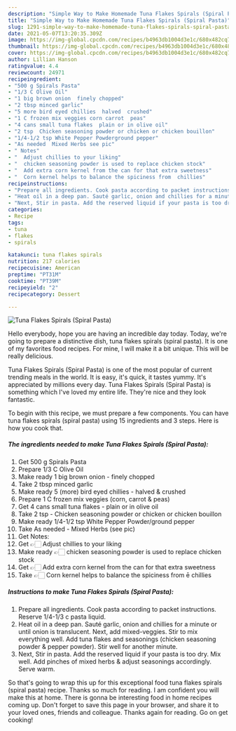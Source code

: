 ```yaml
---
description: "Simple Way to Make Homemade Tuna Flakes Spirals (Spiral Pasta)"
title: "Simple Way to Make Homemade Tuna Flakes Spirals (Spiral Pasta)"
slug: 1291-simple-way-to-make-homemade-tuna-flakes-spirals-spiral-pasta
date: 2021-05-07T13:20:35.309Z
image: https://img-global.cpcdn.com/recipes/b4963db1004d3e1c/680x482cq70/tuna-flakes-spirals-spiral-pasta-recipe-main-photo.jpg
thumbnail: https://img-global.cpcdn.com/recipes/b4963db1004d3e1c/680x482cq70/tuna-flakes-spirals-spiral-pasta-recipe-main-photo.jpg
cover: https://img-global.cpcdn.com/recipes/b4963db1004d3e1c/680x482cq70/tuna-flakes-spirals-spiral-pasta-recipe-main-photo.jpg
author: Lillian Hanson
ratingvalue: 4.4
reviewcount: 24971
recipeingredient:
- "500 g Spirals Pasta"
- "1/3 C Olive Oil"
- "1 big brown onion  finely chopped"
- "2 tbsp minced garlic"
- "5 more bird eyed chillies  halved  crushed"
- "1 C frozen mix veggies corn carrot  peas"
- "4 cans small tuna flakes  plain or in olive oil"
- "2 tsp  Chicken seasoning powder or chicken or chicken bouillon"
- "1/4-1/2 tsp White Pepper Powderground pepper"
- "As needed  Mixed Herbs see pic"
- " Notes"
- "  Adjust chillies to your liking"
- "  chicken seasoning powder is used to replace chicken stock"
- "  Add extra corn kernel from the can for that extra sweetness"
- "  Corn kernel helps to balance the spiciness from  chillies"
recipeinstructions:
- "Prepare all ingredients. Cook pasta according to packet instructions. Reserve 1/4-1/3 c pasta liquid."
- "Heat oil in a deep pan. Sauté garlic, onion and chillies for a minute or until onion is translucent. Next, add mixed-veggies. Stir to mix everything well. Add tuna flakes and seasonings (chicken seasoning powder &amp; pepper powder). Stir well for another minute."
- "Next, Stir in pasta. Add the reserved liquid if your pasta is too dry. Mix well. Add pinches of mixed herbs &amp; adjust seasonings accordingly. Serve warm."
categories:
- Recipe
tags:
- tuna
- flakes
- spirals

katakunci: tuna flakes spirals 
nutrition: 217 calories
recipecuisine: American
preptime: "PT31M"
cooktime: "PT39M"
recipeyield: "2"
recipecategory: Dessert

---
```



![Tuna Flakes Spirals (Spiral Pasta)](https://img-global.cpcdn.com/recipes/b4963db1004d3e1c/680x482cq70/tuna-flakes-spirals-spiral-pasta-recipe-main-photo.jpg)

Hello everybody, hope you are having an incredible day today. Today, we're going to prepare a distinctive dish, tuna flakes spirals (spiral pasta). It is one of my favorites food recipes. For mine, I will make it a bit unique. This will be really delicious.



Tuna Flakes Spirals (Spiral Pasta) is one of the most popular of current trending meals in the world. It is easy, it's quick, it tastes yummy. It's appreciated by millions every day. Tuna Flakes Spirals (Spiral Pasta) is something which I've loved my entire life. They're nice and they look fantastic.


To begin with this recipe, we must prepare a few components. You can have tuna flakes spirals (spiral pasta) using 15 ingredients and 3 steps. Here is how you cook that.

<!--inarticleads1-->

##### The ingredients needed to make Tuna Flakes Spirals (Spiral Pasta):

1. Get 500 g Spirals Pasta
1. Prepare 1/3 C Olive Oil
1. Make ready 1 big brown onion - finely chopped
1. Take 2 tbsp minced garlic
1. Make ready 5 (more) bird eyed chillies - halved &amp; crushed
1. Prepare 1 C frozen mix veggies (corn, carrot &amp; peas)
1. Get 4 cans small tuna flakes - plain or in olive oil
1. Take 2 tsp - Chicken seasoning powder or chicken or chicken bouillon
1. Make ready 1/4-1/2 tsp White Pepper Powder/ground pepper
1. Take As needed - Mixed Herbs (see pic)
1. Get  Notes:
1. Get  👉🏻 Adjust chillies to your liking
1. Make ready  👉🏻 chicken seasoning powder is used to replace chicken stock
1. Get  👉🏻 Add extra corn kernel from the can for that extra sweetness
1. Take  👉🏻 Corn kernel helps to balance the spiciness from ē chillies




<!--inarticleads2-->

##### Instructions to make Tuna Flakes Spirals (Spiral Pasta):

1. Prepare all ingredients. Cook pasta according to packet instructions. Reserve 1/4-1/3 c pasta liquid.
1. Heat oil in a deep pan. Sauté garlic, onion and chillies for a minute or until onion is translucent. Next, add mixed-veggies. Stir to mix everything well. Add tuna flakes and seasonings (chicken seasoning powder &amp; pepper powder). Stir well for another minute.
1. Next, Stir in pasta. Add the reserved liquid if your pasta is too dry. Mix well. Add pinches of mixed herbs &amp; adjust seasonings accordingly. Serve warm.




So that's going to wrap this up for this exceptional food tuna flakes spirals (spiral pasta) recipe. Thanks so much for reading. I am confident you will make this at home. There is gonna be interesting food in home recipes coming up. Don't forget to save this page in your browser, and share it to your loved ones, friends and colleague. Thanks again for reading. Go on get cooking!
